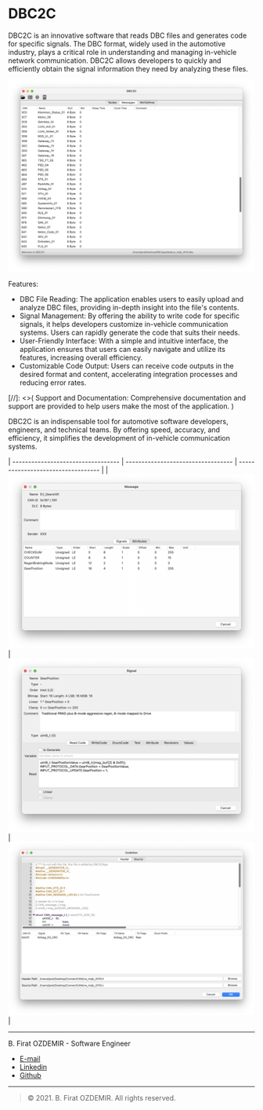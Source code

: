 # DBC2C

DBC2C is an innovative software that reads DBC files and generates code for specific signals. The DBC format, widely used in the automotive industry, plays a critical role in understanding and managing in-vehicle network communication. DBC2C allows developers to quickly and efficiently obtain the signal information they need by analyzing these files.

![EEG Monitor](assets/dbc2c-1.png)

Features:

* DBC File Reading: The application enables users to easily upload and analyze DBC files, providing in-depth insight into the file's contents.
* Signal Management: By offering the ability to write code for specific signals, it helps developers customize in-vehicle communication systems. Users can rapidly generate the code that suits their needs.
* User-Friendly Interface: With a simple and intuitive interface, the application ensures that users can easily navigate and utilize its features, increasing overall efficiency.
* Customizable Code Output: Users can receive code outputs in the desired format and content, accelerating integration processes and reducing error rates.

[//]: <>( Support and Documentation: Comprehensive documentation and support are provided to help users make the most of the application. )

DBC2C is an indispensable tool for automotive software developers, engineers, and technical teams. By offering speed, accuracy, and efficiency, it simplifies the development of in-vehicle communication systems.


| ---------------------------------- | ---------------------------------- | ---------------------------------- |
| ![EEG Monitor](assets/dbc2c-2.png) | ![EEG Monitor](assets/dbc2c-3.png) | ![EEG Monitor](assets/dbc2c-4.png) |

---

B. Firat OZDEMIR - Software Engineer

* [E-mail](b.firat.ozdemir@gmail.com)
* [Linkedin](https://www.linkedin.com/in/bfiratozdemir/)
* [Github](https://github.com/JackCampbell)

---
> © 2021. B. Firat OZDEMIR. All rights reserved.



